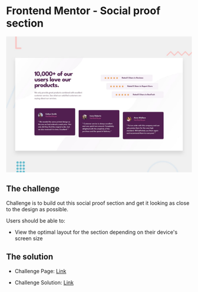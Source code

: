 # Frontend Mentor - Social proof section

![Design preview for the Social proof section coding challenge](./design/desktop-preview.jpg)

## The challenge

Challenge is to build out this social proof section and get it looking as close to the design as possible.

Users should be able to:

- View the optimal layout for the section depending on their device's screen size

## The solution

- Challenge Page: [Link](https://www.frontendmentor.io/challenges/social-proof-section-6e0qTv_bA)

- Challenge Solution: [Link](https://deft-puffpuff-159a94.netlify.app/)
